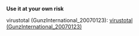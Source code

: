<b> Use it at your own risk </b>

virustotal (GunzInternational_20070123): [virustotal (GunzInternational_20070123)](https://www.virustotal.com/gui/file/7d10f2780b2970291a65d2babf3ef9e2a6bdbdfbd33617115ba5e4396c86a3ed)
